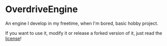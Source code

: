 # OverdriveEngine
An engine I develop in my freetime, when I'm bored, basic hobby project.

If you want to use it, modify it or release a forked version of it, just read the [license](License.txt)!
